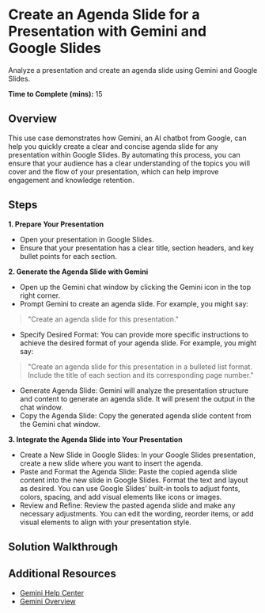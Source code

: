 # Create an Agenda Slide for a Presentation with Gemini and Google Slides

Analyze a presentation and create an agenda slide using Gemini and Google Slides.

**Time to Complete (mins):** 15

## Overview
This use case demonstrates how Gemini, an AI chatbot from Google, can help you quickly create a clear and concise agenda slide for any presentation within Google Slides. By automating this process, you can ensure that your audience has a clear understanding of the topics you will cover and the flow of your presentation, which can help improve engagement and knowledge retention.

## Steps

**1. Prepare Your Presentation**

* Open your presentation in Google Slides.
* Ensure that your presentation has a clear title, section headers, and key bullet points for each section.

**2. Generate the Agenda Slide with Gemini**

* Open up the Gemini chat window by clicking the Gemini icon in the top right corner. 
* Prompt Gemini to create an agenda slide. For example, you might say:

>"Create an agenda slide for this presentation."

* Specify Desired Format: You can provide more specific instructions to achieve the desired format of your agenda slide. For example, you might say:

>"Create an agenda slide for this presentation in a bulleted list format. Include the title of each section and its corresponding page number."

* Generate Agenda Slide: Gemini will analyze the presentation structure and content to generate an agenda slide. It will present the output in the chat window.
* Copy the Agenda Slide: Copy the generated agenda slide content from the Gemini chat window.

**3. Integrate the Agenda Slide into Your Presentation**

* Create a New Slide in Google Slides: In your Google Slides presentation, create a new slide where you want to insert the agenda.
* Paste and Format the Agenda Slide: Paste the copied agenda slide content into the new slide in Google Slides. Format the text and layout as desired. You can use Google Slides' built-in tools to adjust fonts, colors, spacing, and add visual elements like icons or images.
* Review and Refine: Review the pasted agenda slide and make any necessary adjustments. You can edit the wording, reorder items, or add visual elements to align with your presentation style.

## Solution Walkthrough

## Additional Resources

* [Gemini Help Center](https://support.google.com/gemini/answer/14627215?hl=en)
* [Gemini Overview](https://gemini.google/)